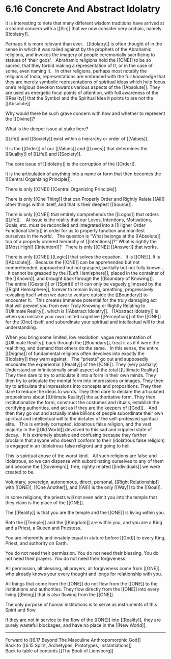 # 6.16 Concrete And Abstract Idolatry

It is interesting to note that many different wisdom traditions have arrived at a shared concern with a [[Sin]] that we now consider very archaic, namely [[Idolatry]].  

Perhaps it is more relevant than ever. 
 
[[Idolatry]] is often thought of in the sense in which it was railed against by the prophets of the Abrahamic religions, and invokes the imagery of people ceremonially sacrificing to statues of ‘their gods’. 
 
Abrahamic religions hold the [[ONE]] to be so sacred, that they forbid making a representation of It, or in the case of some, even naming It. 
 
In other religions, perhaps most notably the religions of India, representations are embraced with the full knowledge that they are merely symbolic representations of spiritual ideas which help focus one’s religious devotion towards various aspects of the [[Absolute]]. They are used as energetic focal points of attention, with full awareness of the [[Reality]] that the Symbol and the Spiritual Idea it points to are not the [[Absolute]]. 

Why would there be such grave concern with how and whether to represent the [[Divine]]?

What is the deeper issue at stake here? 

[[Life]] and [[Society]] exist within a hierarchy or order of [[Values]]. 

It is the [[Order]] of our [[Values]] and [[Loves]] that determines the [[Quality]] of [[Life]] and [[Society]]. 

The core issue of [[Idolatry]] is the corruption of the [[Order]]. 

It is the articulation of anything into a name or form that then becomes the [[Central Organizing Principle]]. 

There is only [[ONE]] [[Central Organizing Principle]]. 

There is only [[One Thing]] that can Properly Order and Rightly Relate [[All]] other things within Itself, and that is their deepest [[Source]]. 

There is only [[ONE]] that entirely comprehends the [[Logos]] that orders [[Life]]. 
  
At issue is the reality that our Loves, Intentions, Motivations, Goals, etc. must be reconciled and integrated into a [[Higher Order Functional Unity]] in order for us to properly function and manifest ourselves in the world. 
 
The question is “What belongs at the [[Absolute]] top of a properly ordered hierarchy of [[Intentions]]?” What is rightly the [[Most High]] [[Intention]]?
 
There is only [[ONE]] [[Answer]] that works. 

There is only [[ONE]] [[Logic]] that solves the equation. 
 
It is [[ONE]]. It is [[Absolute]]. 
 
Because the [[ONE]] can be apprehended but not comprehended, approached but not grasped, partially but not fully known…
 
It cannot be grasped by the [[Left Hemisphere]], placed in the container of the [[Known]], and brought back through the [[Boundary of Knowing]]. 
 
The entire [[Gestalt]] or [[Spirit]] of It can only be vaguely glimpsed by the [[Right Hemisphere]], forever to remain living, breathing, progressively revealing Itself when we dare to venture outside the [[Boundary]] to encounter It. 
 
This creates immense potential for the truly damaging act that will prevent you from ever Truly Knowing or Rightly Relating to [[Ultimate Reality]], which is [[Abstract Idolatry]]. 
 
[[Abstract Idolatry]] is when you mistake your own limited cognitive [[Perception]] of the [[ONE]] for the [One] itself, and subordinate your spiritual and intellectual will to that understanding. 

When you bring some limited, low resolution, vague representation of [[Ultimate Reality]] back through the [[Boundary]], treat it as if it were the real thing, and demand that others do the same. 
 
In this sense, the entire [[Dogma]] of fundamental religions often devolves into exactly the [[Idolatry]] they warn against. 
 
The “priests” go out and supposedly encounter the experiential [[Reality]] of the [[ONE]]. They (very partially) Understand an infinitesimally small aspect of the total [[Ultimate Reality]]. They then dare to try to articulate it into a form in their own minds. They then try to articulate the mental form into impressions or images. They then try to articulate the impressions into concepts and propositions. They then dare to reduce the ideas to words. They then dare to declare the articulated propositions about [[Ultimate Reality]] the authoritative form. They then institutionalize the form, construct the costumes and rituals, establish the certifying authorities, and act as if they are the keepers of [[God]]. 
 
And then they go out and actually make billions of people subordinate their own spiritual and intellectual will to the dictates of the self-professed spiritual elite. 
 
This is entirely corrupted, idolatrous false religion, and the vast majority in the [[Old World]] devolved to this sad and crippled state of decay. 
 
It is extremely abusive and confusing because they further proclaim that anyone who doesn’t conform to their (idolatrous false religion) is engaged in an (idolatrous false religion) and going to hell. 

This is spiritual abuse of the worst kind. 
 
All such religions are false and idolatrous, so we can dispense with subordinating ourselves to any of them and become the [[Sovereign]], free, rightly related [[Individuals]] we were created to be. 

Voluntary, sovereign, autonomous, direct, personal, [[Right Relationship]] with [[ONE]], [[One Another]], and [[All]] is the only [[Way]] to the [[Goal]]. 

In some religions, the priests will not even admit you into the temple that they claim is the place of the [[ONE]]. 

The [[Reality]] is that you are the temple and the [[ONE]] is living within you. 

Both the [[Temple]] and the [[Kingdom]] are within you, and you are a King and a Priest, a Queen and Priestess. 

You are inherently and innately equal in stature before [[God]] to every King, Priest, and authority on Earth. 

You do not need their permission. You do not need their blessing. You do not need their prayers. You do not need their forgiveness. 

All permission, all blessing, all prayers, all forgiveness come from [[ONE]], who already knows your every thought and longs for relationship with you. 

All things that come from the [[ONE]] do not flow from the [[ONE]] to the institutions and authorities. They flow directly from the [[ONE]] into every living [[Being]] that is also flowing from the [[ONE]]. 

The only purpose of human institutions is to serve as instruments of this Spirit and flow.

If they are not in service to the flow of the [[ONE]] into [[Reality]], they are purely wasteful blockages, and have no place in the [[New World]]. 

___

Forward to [[6.17 Beyond The Masculine Anthropomorphic God]]          
Back to [[6.15 Spirit, Archetypes, Prototypes, Instantiations]]          
Back to table of contents [[The Book of Lionsberg]]  
